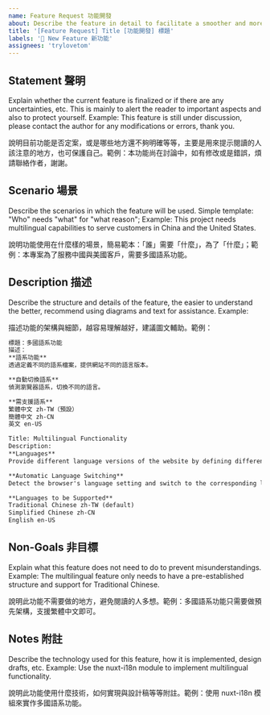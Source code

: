 ```yaml
---
name: Feature Request 功能開發
about: Describe the feature in detail to facilitate a smoother and more organized development process. 詳細描述功能，讓開發過程更加順利有條理。
title: '[Feature Request] Title [功能開發] 標題'
labels: '🤔 New Feature 新功能'
assignees: 'trylovetom'
---
```


## Statement 聲明

Explain whether the current feature is finalized or if there are any uncertainties, etc. This is mainly to alert the reader to important aspects and also to protect yourself. Example: This feature is still under discussion, please contact the author for any modifications or errors, thank you.

說明目前功能是否定案，或是哪些地方還不夠明確等等，主要是用來提示閱讀的人該注意的地方，也可保護自己。範例：本功能尚在討論中，如有修改或是錯誤，煩請聯絡作者，謝謝。

## Scenario 場景

Describe the scenarios in which the feature will be used. Simple template: "Who" needs "what" for "what reason"; Example: This project needs multilingual capabilities to serve customers in China and the United States.

說明功能使用在什麼樣的場景，簡易範本：「誰」需要「什麼」，為了「什麼」；範例：本專案為了服務中國與美國客戶，需要多國語系功能。

## Description 描述

Describe the structure and details of the feature, the easier to understand the better, recommend using diagrams and text for assistance. Example:

描述功能的架構與細節，越容易理解越好，建議圖文輔助。範例：

```txt
標題：多國語系功能
描述：
**語系功能**
透過定義不同的語系檔案，提供網站不同的語言版本。

**自動切換語系**
偵測瀏覽器語系，切換不同的語言。

**需支援語系**
繁體中文 zh-TW（預設）
簡體中文 zh-CN
英文 en-US
```

```txt
Title: Multilingual Functionality
Description:
**Languages**
Provide different language versions of the website by defining different language files.

**Automatic Language Switching**
Detect the browser's language setting and switch to the corresponding language.

**Languages to be Supported**
Traditional Chinese zh-TW (default)
Simplified Chinese zh-CN
English en-US
```

## Non-Goals 非目標

Explain what this feature does not need to do to prevent misunderstandings. Example: The multilingual feature only needs to have a pre-established structure and support for Traditional Chinese.

說明此功能不需要做的地方，避免閱讀的人多想。範例：多國語系功能只需要做預先架構，支援繁體中文即可。

## Notes 附註

Describe the technology used for this feature, how it is implemented, design drafts, etc. Example: Use the nuxt-i18n module to implement multilingual functionality.

說明此功能使用什麼技術，如何實現與設計稿等等附註。範例：使用 nuxt-i18n 模組來實作多國語系功能。
